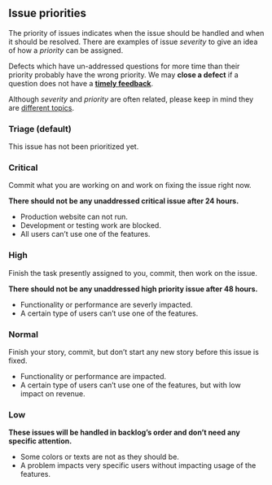 ## Issue priorities

The priority of issues indicates when the issue should be handled and when it should be resolved.
There are examples of issue *severity* to give an idea of how a *priority* can be assigned.

Defects which have un-addressed questions for more time than their priority probably have the wrong priority.
We may **close a defect** if a question does not have a **[timely feedback](workflow-defects#deadline)**.

Although *severity* and *priority* are often related, please keep in mind they are [different topics](http://wiki.openbravo.com/wiki/QA_Processes/Defects_Severity_Priority).

### Triage (default)

This issue has not been prioritized yet.

### Critical

Commit what you are working on and work on fixing the issue right now.

**There should not be any unaddressed critical issue after 24 hours.**

- Production website can not run.
- Development or testing work are blocked.
- All users can’t use one of the features.

### High

Finish the task presently assigned to you, commit, then work on the issue.

**There should not be any unaddressed high priority issue after 48 hours.**

- Functionality or performance are severly impacted.
- A certain type of users can’t use one of the features.

### Normal

Finish your story, commit, but don’t start any new story before this issue is fixed.

- Functionality or performance are impacted.
- A certain type of users can’t use one of the features, but with low impact on revenue.

### Low

**These issues will be handled in backlog’s order and don’t need any specific attention.**

- Some colors or texts are not as they should be.
- A problem impacts very specific users without impacting usage of the features.
